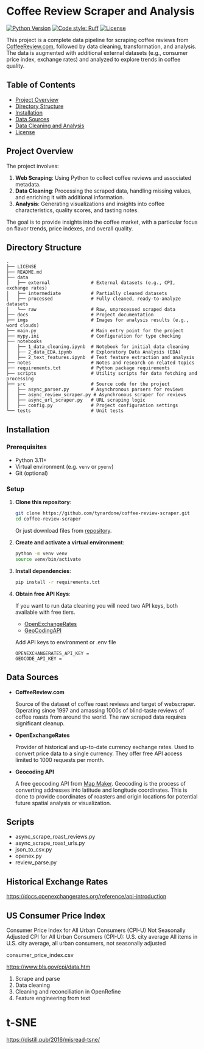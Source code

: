 
# Coffee Review Scraper and Analysis

[![Python Version](https://img.shields.io/badge/python-3.11%2B-blue.svg)](https://www.python.org/downloads/)
[![Code style: Ruff](https://img.shields.io/badge/code%20style-Ruff-000000.svg)](https://github.com/astral-sh/ruff)
[![License](https://img.shields.io/badge/license-MIT-green.svg)](LICENSE)

This project is a complete data pipeline for scraping coffee reviews from [CoffeeReview.com](https://www.coffeereview.com/), followed by data cleaning, transformation, and analysis. The data is augmented with additional external datasets (e.g., consumer price index, exchange rates) and analyzed to explore trends in coffee quality.

## Table of Contents

- [Project Overview](#project-overview)
- [Directory Structure](#directory-structure)
- [Installation](#installation)
- [Data Sources](#data-sources)
- [Data Cleaning and Analysis](#data-cleaning-and-analysis)
- [License](#license)

## Project Overview

The project involves:

1. **Web Scraping**: Using Python to collect coffee reviews and associated metadata.
2. **Data Cleaning**: Processing the scraped data, handling missing values, and enriching it with additional information.
3. **Analysis**: Generating visualizations and insights into coffee characteristics, quality scores, and tasting notes.

The goal is to provide insights into the coffee market, with a particular focus on flavor trends, price indexes, and overall quality.

## Directory Structure

```plaintext
.
├── LICENSE
├── README.md
├── data
│   ├── external               # External datasets (e.g., CPI, exchange rates)
│   ├── intermediate           # Partially cleaned datasets
│   ├── processed              # Fully cleaned, ready-to-analyze datasets
│   └── raw                    # Raw, unprocessed scraped data
├── docs                       # Project documentation
├── imgs                       # Images for analysis results (e.g., word clouds)
├── main.py                    # Main entry point for the project
├── mypy.ini                   # Configuration for type checking
├── notebooks
│   ├── 1_data_cleaning.ipynb  # Notebook for initial data cleaning
│   ├── 2_data_EDA.ipynb       # Exploratory Data Analysis (EDA)
│   ├── 2_text_features.ipynb  # Text feature extraction and analysis
├── notes                      # Notes and research on related topics
├── requirements.txt           # Python package requirements
├── scripts                    # Utility scripts for data fetching and processing
├── src                        # Source code for the project
│   ├── async_parser.py        # Asynchronous parsers for reviews
│   ├── async_review_scraper.py # Asynchronous scraper for reviews
│   ├── async_url_scraper.py   # URL scraping logic
│   ├── config.py              # Project configuration settings
└── tests                      # Unit tests
```

## Installation

### Prerequisites

- Python 3.11+
- Virtual environment (e.g. `venv` or `pyenv`)
- Git (optional)

### Setup

1. **Clone this repository**:

    ```bash
    git clone https://github.com/tynardone/coffee-review-scraper.git
    cd coffee-review-scraper
    ```

    Or just download files from [repository](https://github.com/tynardone/coffee-review-analysis.git).

2. **Create and activate a virtual environment**:

    ```bash
    python -m venv venv
    source venv/bin/activate
    ```

3. **Install dependencies**:

    ```bash
    pip install -r requirements.txt
    ```

4. **Obtain free API Keys**:

    If you want to run data cleaning you will need two API keys, both available with free tiers.

    - [OpenExchangeRates](https://openexchangerates.org/signup/free)
    - [GeoCodingAPI](https://geocode.maps.co/)

    Add API keys to environment or .env file

    ```plaintext
    OPENEXCHANGERATES_API_KEY =
    GEOCODE_API_KEY =
    ```

## Data Sources

- **CoffeeReview.com**

    Source of the dataset of coffee roast reviews and target of webscraper.
    Operating since 1997 and amassing 1000s of blind-taste reviews of coffee roasts from around the world.
    The raw scraped data requires significant cleanup.

- **OpenExchangeRates**

    Provider of historical and up-to-date currency exchange rates. Used to convert price data to a single currency. They offer free API access limited to 1000 requests per month.

- **Geocoding API**

    A free geocoding API from [Map Maker](https://maps.co/). Geocoding is the process of converting addresses into latitude and longitude coordinates. This is done to provide coordinates of roasters and origin locations for potential future spatial analysis or visualization.

## Scripts

- async_scrape_roast_reviews.py
- async_scrape_roast_urls.py
- json_to_csv.py
- openex.py
- review_parse.py

## Historical Exchange Rates

<https://docs.openexchangerates.org/reference/api-introduction>

## US Consumer Price Index

Consumer Price Index for All Urban Consumers (CPI-U)
Not Seasonally Adjusted CPI for All Urban Consumers (CPI-U): U.S. city average
All items in U.S. city average, all urban consumers, not seasonally adjusted

consumer_price_index.csv

<https://www.bls.gov/cpi/data.htm>

1. Scrape and parse
2. Data cleaning
3. Cleaning and reconciliation in OpenRefine
4. Feature engineering from text

# t-SNE

<https://distill.pub/2016/misread-tsne/>
